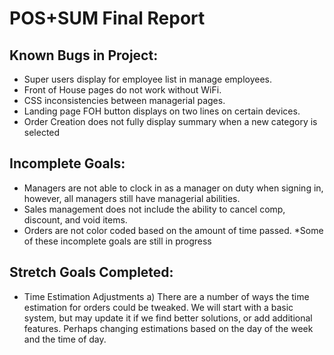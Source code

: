 # POS+SUM Final Report

## Known Bugs in Project:
- Super users display for employee list in manage employees.
- Front of House pages do not work without WiFi.
- CSS inconsistencies between managerial pages.
- Landing page FOH button displays on two lines on certain devices.
- Order Creation does not fully display summary when a new category is selected

## Incomplete Goals:
- Managers are not able to clock in as a manager on duty when signing in, however, all managers still have managerial abilities.
- Sales management does not include the ability to cancel comp, discount, and void items. 
- Orders are not color coded based on the amount of time passed.
*Some of these incomplete goals are still in progress

## Stretch Goals Completed:
- Time Estimation Adjustments
a) There are a number of ways the time estimation for orders could be tweaked. We will start with a basic system, but may update it if we find better solutions, or add additional features. Perhaps changing estimations based on the day of the week and the time of day.


	


